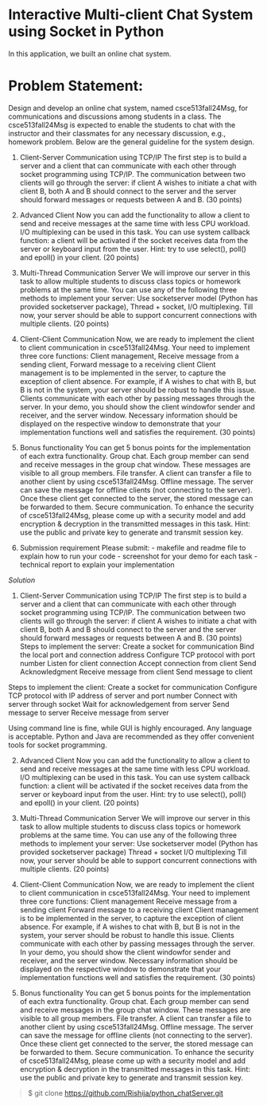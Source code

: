 # Interactive Multi-client Chat System using Socket in Python

In this application, we built an online chat system. 

# Problem Statement:

Design and develop an online chat system, named csce513fall24Msg, for communications and discussions among students in a class. The csce513fall24Msg is expected to enable the students to chat with the instructor and their classmates for any necessary discussion, e.g., homework problem. Below are the general guideline for the system design.

1. Client-Server Communication using TCP/IP
The first step is to build a server and a client that can communicate with each other through socket programming using TCP/IP. The communication between two clients will go through the server: if client A wishes to initiate a chat with client B, both A and B should connect to the server and the server should forward messages or requests between A and B. (30 points)

2. Advanced Client
Now you can add the functionality to allow a client to send and receive messages at the same time with less CPU workload. I/O multiplexing can be used in this task. You can use system callback function: a client will be activated if the socket receives data from the server or keyboard input from the user. Hint: try to use select(), poll() and epoll() in your client. (20 points)

3. Multi-Thread Communication Server
We will improve our server in this task to allow multiple students to discuss class topics or homework problems at the same time. You can use any of the following three methods to implement your server: Use socketserver model (Python has provided socketserver package), Thread + socket, I/O multiplexing. Till now, your server should be able to support concurrent connections with multiple clients. (20 points)

4. Client-Client Communication
Now, we are ready to implement the client to client communication in
csce513fall24Msg. Your need to implement three core functions: Client management, Receive message from a sending client, Forward message to a receiving client
Client management is to be implemented in the server, to capture the exception of client absence. For example, if A wishes to chat with B, but B is not in the system, your
server should be robust to handle this issue. Clients communicate with each other by passing messages through the server. In your demo, you should show the client windowfor sender and receiver, and the server window. Necessary information should be displayed on the respective window to demonstrate that your implementation functions well and satisfies the requirement. (30 points)

5. Bonus functionality 
You can get 5 bonus points for the implementation of each extra functionality.
Group chat. Each group member can send and receive messages in the group chat window. These messages are visible to all group members. File transfer. A client can transfer a file to another client by using csce513fall24Msg.
Offline message. The server can save the message for offline clients (not connecting to the server). Once these client get connected to the server, the stored message can be forwarded to them.
Secure communication. To enhance the security of csce513fall24Msg, please come up with a security model and add encryption & decryption in the transmitted messages in this task. Hint: use the public and private key to generate and transmit session key.

6. Submission requirement Please submit: - makefile and readme file to explain how to run your code - screenshot for your demo for each task - technical report to explain your implementation

*Solution*

1. Client-Server Communication using TCP/IP
The first step is to build a server and a client that can communicate with each other through socket programming using TCP/IP. The communication between two clients will go through the server: if client A wishes to initiate a chat with client B, both A and B should connect to the server and the server should forward messages or requests between A and B. (30 points)
Steps to implement the server: 
Create a socket for communication
Bind the local port and connection address 
Configure TCP protocol with port number 
Listen for client connection 
Accept connection from client 
Send Acknowledgment 
Receive message from client 
Send message to client

Steps to implement the client: 
Create a socket for communication
Configure TCP protocol with IP address of server and port number 
Connect with server through socket Wait for acknowledgement from server 
Send message to server 
Receive message from server

Using command line is fine, while GUI is highly encouraged. Any language is
acceptable. Python and Java are recommended as they offer convenient tools for socket
programming.

2. Advanced Client
Now you can add the functionality to allow a client to send and receive messages at the
same time with less CPU workload. I/O multiplexing can be used in this task. You can
use system callback function: a client will be activated if the socket receives data from
the server or keyboard input from the user. Hint: try to use select(), poll() and epoll() in
your client. (20 points)

3. Multi-Thread Communication Server
We will improve our server in this task to allow multiple students to discuss class
topics or homework problems at the same time. You can use any of the following three
methods to implement your server:
Use socketserver model (Python has provided socketserver package)
Thread + socket
I/O multiplexing
Till now, your server should be able to support concurrent connections with multiple
clients. (20 points)

4. Client-Client Communication
Now, we are ready to implement the client to client communication in
csce513fall24Msg. Your need to implement three core functions:
Client management
Receive message from a sending client
Forward message to a receiving client
Client management is to be implemented in the server, to capture the exception of
client absence. For example, if A wishes to chat with B, but B is not in the system, your
server should be robust to handle this issue. Clients communicate with each other by
passing messages through the server. In your demo, you should show the client windowfor sender and receiver, and the server window. Necessary information should be displayed on the respective window to demonstrate that your implementation functions well and satisfies the requirement. (30 points)

5. Bonus functionality You can get 5 bonus points for the implementation of each extra functionality.
Group chat. Each group member can send and receive messages in the group chat window. These messages are visible to all group members. File transfer. A client can transfer a file to another client by using csce513fall24Msg.
Offline message. The server can save the message for offline clients (not connecting to the server). Once these client get connected to the server, the stored message can be forwarded to them.
Secure communication. To enhance the security of csce513fall24Msg, please come up with a security model and add encryption & decryption in the transmitted messages in this task. Hint: use the public and private key to generate and transmit session key.

> $ git clone https://github.com/Rishija/python_chatServer.git
